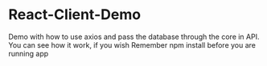 # React-Client-Demo


Demo with how to use axios and pass the database through the core in API. You can see how it work, if you wish
Remember npm install before you are running app
